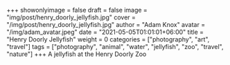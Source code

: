 +++
showonlyimage = false
draft = false
image = "img/post/henry_doorly_jellyfish.jpg"
cover = "/img/post/henry_doorly_jellyfish.jpg"
author = "Adam Knox"
avatar = "/img/adam_avatar.jpeg"
date = "2021-05-05T01:01:01+06:00"
title = "Henry Doorly Jellyfish"
weight = 0
categories = ["photography", "art", "travel"]
tags = ["photography", "animal", "water", "jellyfish", "zoo", "travel", "nature"]
+++
A jellyfish at the Henry Doorly Zoo
<!--more-->